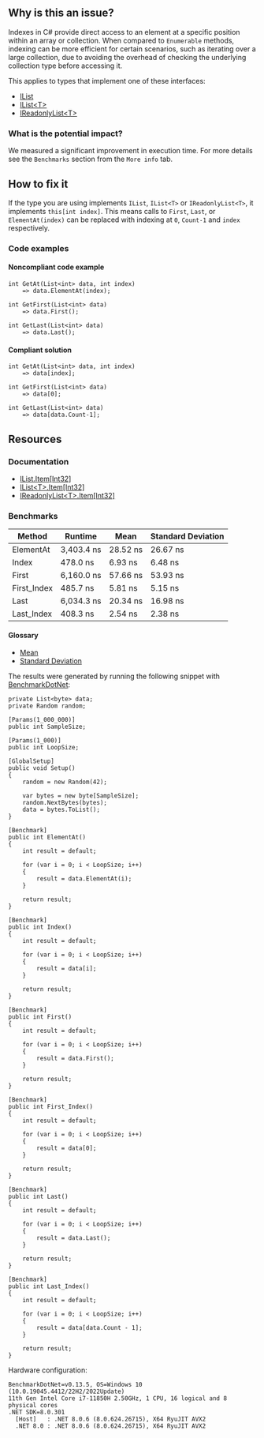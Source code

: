 ## Why is this an issue?

Indexes in C# provide direct access to an element at a specific position within an array or collection. When compared to `Enumerable`
methods, indexing can be more efficient for certain scenarios, such as iterating over a large collection, due to avoiding the overhead of checking the
underlying collection type before accessing it.

This applies to types that implement one of these interfaces:

- [IList](https://learn.microsoft.com/en-us/dotnet/api/system.collections.ilist)
- [IList&lt;T&gt;](https://learn.microsoft.com/en-us/dotnet/api/system.collections.generic.ilist-1)
- [IReadonlyList&lt;T&gt;](https://learn.microsoft.com/en-us/dotnet/api/system.collections.generic.ireadonlylist-1)

### What is the potential impact?

We measured a significant improvement in execution time. For more details see the `Benchmarks` section from the `More info`
tab.

## How to fix it

If the type you are using implements `IList`, `IList<T>` or `IReadonlyList<T>`, it implements
`this[int index]`. This means calls to `First`, `Last`, or `ElementAt(index)` can be replaced with
indexing at `0`, `Count-1` and `index` respectively.

### Code examples

#### Noncompliant code example

    int GetAt(List<int> data, int index)
        => data.ElementAt(index);

    int GetFirst(List<int> data)
        => data.First();

    int GetLast(List<int> data)
        => data.Last();

#### Compliant solution

    int GetAt(List<int> data, int index)
        => data[index];

    int GetFirst(List<int> data)
        => data[0];

    int GetLast(List<int> data)
        => data[data.Count-1];

## Resources

### Documentation

- [IList.Item\[Int32\]](https://learn.microsoft.com/en-us/dotnet/api/system.collections.ilist.item)
- [IList&lt;T&gt;.Item\[Int32\]](https://learn.microsoft.com/en-us/dotnet/api/system.collections.generic.ilist-1.item)
- [IReadonlyList&lt;T&gt;.Item\[Int32\]](https://learn.microsoft.com/en-us/dotnet/api/system.collections.generic.ireadonlylist-1.item)

### Benchmarks

| Method | Runtime | Mean | Standard Deviation |
| --- | --- | --- | --- |
| ElementAt | 3,403.4 ns | 28.52 ns | 26.67 ns |
| Index | 478.0 ns | 6.93 ns | 6.48 ns |
| First | 6,160.0 ns | 57.66 ns | 53.93 ns |
| First\_Index | 485.7 ns | 5.81 ns | 5.15 ns |
| Last | 6,034.3 ns | 20.34 ns | 16.98 ns |
| Last\_Index | 408.3 ns | 2.54 ns | 2.38 ns |

#### Glossary

- [Mean](https://en.wikipedia.org/wiki/Arithmetic_mean)
- [Standard Deviation](https://en.wikipedia.org/wiki/Standard_deviation)

The results were generated by running the following snippet with [BenchmarkDotNet](https://github.com/dotnet/BenchmarkDotNet):

    private List<byte> data;
    private Random random;
    
    [Params(1_000_000)]
    public int SampleSize;
    
    [Params(1_000)]
    public int LoopSize;
    
    [GlobalSetup]
    public void Setup()
    {
        random = new Random(42);
    
        var bytes = new byte[SampleSize];
        random.NextBytes(bytes);
        data = bytes.ToList();
    }
    
    [Benchmark]
    public int ElementAt()
    {
        int result = default;
    
        for (var i = 0; i < LoopSize; i++)
        {
            result = data.ElementAt(i);
        }
    
        return result;
    }
    
    [Benchmark]
    public int Index()
    {
        int result = default;
    
        for (var i = 0; i < LoopSize; i++)
        {
            result = data[i];
        }
    
        return result;
    }
    
    [Benchmark]
    public int First()
    {
        int result = default;
    
        for (var i = 0; i < LoopSize; i++)
        {
            result = data.First();
        }
    
        return result;
    }
    
    [Benchmark]
    public int First_Index()
    {
        int result = default;
    
        for (var i = 0; i < LoopSize; i++)
        {
            result = data[0];
        }
    
        return result;
    }
    
    [Benchmark]
    public int Last()
    {
        int result = default;
    
        for (var i = 0; i < LoopSize; i++)
        {
            result = data.Last();
        }
    
        return result;
    }
    
    [Benchmark]
    public int Last_Index()
    {
        int result = default;
    
        for (var i = 0; i < LoopSize; i++)
        {
            result = data[data.Count - 1];
        }
    
        return result;
    }

Hardware configuration:

    BenchmarkDotNet=v0.13.5, OS=Windows 10 (10.0.19045.4412/22H2/2022Update)
    11th Gen Intel Core i7-11850H 2.50GHz, 1 CPU, 16 logical and 8 physical cores
    .NET SDK=8.0.301
      [Host]   : .NET 8.0.6 (8.0.624.26715), X64 RyuJIT AVX2
      .NET 8.0 : .NET 8.0.6 (8.0.624.26715), X64 RyuJIT AVX2
